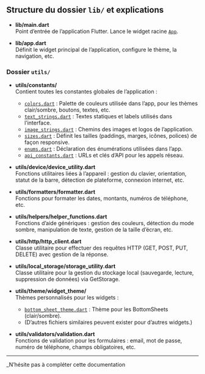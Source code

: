 ## Structure du dossier `lib/` et explications

- **lib/main.dart**  
  Point d’entrée de l’application Flutter. Lance le widget racine [`App`](lib/app.dart).

- **lib/app.dart**  
  Définit le widget principal de l’application, configure le thème, la navigation, etc.

### Dossier `utils/`

- **utils/constants/**  
  Contient toutes les constantes globales de l’application :

  - [`colors.dart`](lib/utils/constants/colors.dart) : Palette de couleurs utilisée dans l’app, pour les thèmes clair/sombre, boutons, textes, etc.
  - [`text_strings.dart`](lib/utils/constants/text_strings.dart) : Textes statiques et labels utilisés dans l’interface.
  - [`image_strings.dart`](lib/utils/constants/image_strings.dart) : Chemins des images et logos de l’application.
  - [`sizes.dart`](lib/utils/constants/sizes.dart) : Définit les tailles (paddings, marges, icônes, polices) de façon responsive.
  - [`enums.dart`](lib/utils/constants/enums.dart) : Déclaration des énumérations utilisées dans l’app.
  - [`api_constants.dart`](lib/utils/constants/api_constants.dart) : URLs et clés d’API pour les appels réseau.

- **utils/device/device_utility.dart**  
  Fonctions utilitaires liées à l’appareil : gestion du clavier, orientation, statut de la barre, détection de plateforme, connexion internet, etc.

- **utils/formatters/formatter.dart**  
  Fonctions pour formater les dates, montants, numéros de téléphone, etc.

- **utils/helpers/helper_functions.dart**  
  Fonctions d’aide génériques : gestion des couleurs, détection du mode sombre, manipulation de texte, gestion de la taille d’écran, etc.

- **utils/http/http_client.dart**  
  Classe utilitaire pour effectuer des requêtes HTTP (GET, POST, PUT, DELETE) avec gestion de la réponse.

- **utils/local_storage/storage_utility.dart**  
  Classe utilitaire pour la gestion du stockage local (sauvegarde, lecture, suppression de données) via GetStorage.

- **utils/theme/widget_theme/**  
  Thèmes personnalisés pour les widgets :

  - [`bottom_sheet_theme.dart`](lib/utils/theme/widget_theme/bottom_sheet_theme.dart) : Thème pour les BottomSheets (clair/sombre).
  - (D’autres fichiers similaires peuvent exister pour d’autres widgets.)

- **utils/validators/validation.dart**  
  Fonctions de validation pour les formulaires : email, mot de passe, numéro de téléphone, champs obligatoires, etc.

---

\_N’hésite pas à compléter cette documentation

